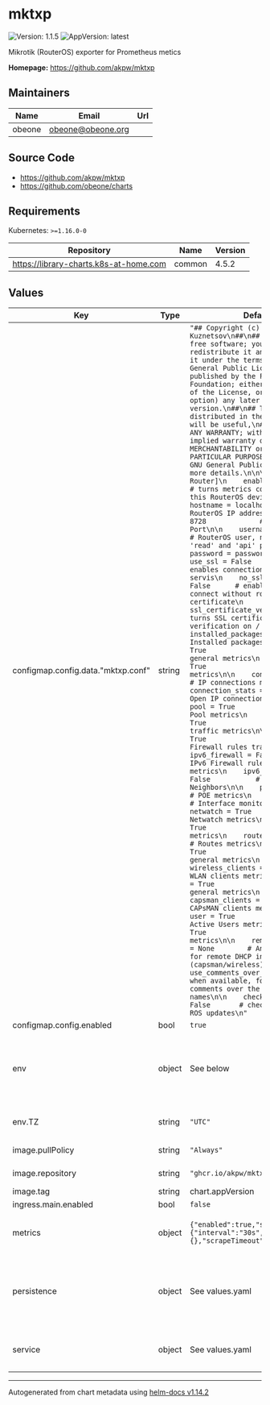 # mktxp

![Version: 1.1.5](https://img.shields.io/badge/Version-1.1.5-informational?style=flat-square) ![AppVersion: latest](https://img.shields.io/badge/AppVersion-latest-informational?style=flat-square)

Mikrotik (RouterOS) exporter for Prometheus metics

**Homepage:** <https://github.com/akpw/mktxp>

## Maintainers

| Name | Email | Url |
| ---- | ------ | --- |
| obeone | <obeone@obeone.org> |  |

## Source Code

* <https://github.com/akpw/mktxp>
* <https://github.com/obeone/charts>

## Requirements

Kubernetes: `>=1.16.0-0`

| Repository | Name | Version |
|------------|------|---------|
| https://library-charts.k8s-at-home.com | common | 4.5.2 |

## Values

| Key | Type | Default | Description |
|-----|------|---------|-------------|
| configmap.config.data."mktxp.conf" | string | `"## Copyright (c) 2020 Arseniy Kuznetsov\n##\n## This program is free software; you can redistribute it and/or\n## modify it under the terms of the GNU General Public License\n## as published by the Free Software Foundation; either version 2\n## of the License, or (at your option) any later version.\n##\n## This program is distributed in the hope that it will be useful,\n## but WITHOUT ANY WARRANTY; without even the implied warranty of\n## MERCHANTABILITY or FITNESS FOR A PARTICULAR PURPOSE.  See the\n## GNU General Public License for more details.\n\n\n[Sample-Router]\n    enabled = False         # turns metrics collection for this RouterOS device on / off\n\n    hostname = localhost    # RouterOS IP address\n    port = 8728             # RouterOS IP Port\n\n    username = username     # RouterOS user, needs to have 'read' and 'api' permissions\n    password = password\n\n    use_ssl = False                 # enables connection via API-SSL servis\n    no_ssl_certificate = False      # enables API_SSL connect without router SSL certificate\n    ssl_certificate_verify = False  # turns SSL certificate verification on / off\n\n    installed_packages = True       # Installed packages\n    dhcp = True                     # DHCP general metrics\n    dhcp_lease = True               # DHCP lease metrics\n\n    connections = True              # IP connections metrics\n    connection_stats = False        # Open IP connections metrics\n\n    pool = True                     # Pool metrics\n    interface = True                # Interfaces traffic metrics\n\n    firewall = True                 # IPv4 Firewall rules traffic metrics\n    ipv6_firewall = False           # IPv6 Firewall rules traffic metrics\n    ipv6_neighbor = False           # Reachable IPv6 Neighbors\n\n    poe = True                      # POE metrics\n    monitor = True                  # Interface monitor metrics\n    netwatch = True                 # Netwatch metrics\n    public_ip = True                # Public IP metrics\n    route = True                    # Routes metrics\n    wireless = True                 # WLAN general metrics\n    wireless_clients = True         # WLAN clients metrics\n    capsman = True                  # CAPsMAN general metrics\n    capsman_clients = True          # CAPsMAN clients metrics\n\n    user = True                     # Active Users metrics\n    queue = True                    # Queues metrics\n\n    remote_dhcp_entry = None        # An MKTXP entry for remote DHCP info resolution (capsman/wireless)\n\n    use_comments_over_names = True  # when available, forces using comments over the interfaces names\n\n    check_for_updates = False       # check for available ROS updates\n"` |  |
| configmap.config.enabled | bool | `true` |  |
| env | object | See below | environment variables. See more environment variables in the [cyberchef documentation](https://cyberchef.org/docs). |
| env.TZ | string | `"UTC"` | Set the container timezone |
| image.pullPolicy | string | `"Always"` | image pull policy |
| image.repository | string | `"ghcr.io/akpw/mktxp"` | image repository |
| image.tag | string | chart.appVersion | image tag |
| ingress.main.enabled | bool | `false` |  |
| metrics | object | `{"enabled":true,"serviceMonitor":{"interval":"30s","labels":{},"scrapeTimeout":"20s"}}` | ServiceMonitor to tell to prometheus to scrape metrics |
| persistence | object | See values.yaml | Configure persistence settings for the chart under this key. (none required for this chart) |
| service | object | See values.yaml | Configures service settings for the chart. |

----------------------------------------------
Autogenerated from chart metadata using [helm-docs v1.14.2](https://github.com/norwoodj/helm-docs/releases/v1.14.2)
